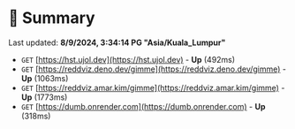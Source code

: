 # 📖 Summary
Last updated: **8/9/2024, 3:34:14 PG "Asia/Kuala_Lumpur"**

- `GET` [https://hst.ujol.dev](https://hst.ujol.dev) - **Up** (492ms)
- `GET` [https://reddviz.deno.dev/gimme](https://reddviz.deno.dev/gimme) - **Up** (1063ms)
- `GET` [https://reddviz.amar.kim/gimme](https://reddviz.amar.kim/gimme) - **Up** (1773ms)
- `GET` [https://dumb.onrender.com](https://dumb.onrender.com) - **Up** (318ms)
